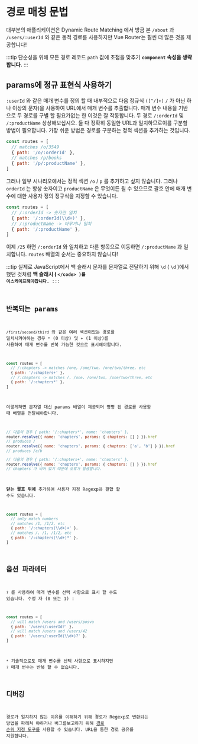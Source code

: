 # 경로 매칭 문법

대부분의 애플리케이션은 <a>Dynamic Route Matching</a> 에서 방금 본 `/about` 과 <code>/users/:userId</code> 와 같은 동적 경로를 사용하지만 Vue Router는 훨씬 더 많은 것을 제공합니다!

:::tip 단순성을 위해 모든 경로 레코드 <code>path</code> 값에 초점을 맞추기 <strong><code data-md-type="codespan">component</code> 속성을 생략합니다.</strong> :::

## params에 정규 표현식 사용하기

`:userId` 와 같은 매개 변수를 정의 할 때 내부적으로 다음 정규식 `([^/]+)` `/` 가 아닌 하나 이상의 문자)을 사용하여 URL에서 매개 변수를 추출합니다. 매개 변수 내용을 기반으로 두 경로를 구별 할 필요가없는 한 이것은 잘 작동합니다. 두 경로 `/:orderId` 및 `/:productName` 상상해보십시오. 둘 다 정확히 동일한 URL과 일치하므로이를 구분할 방법이 필요합니다. 가장 쉬운 방법은 경로를 구분하는 정적 섹션을 추가하는 것입니다.

```js
const routes = [
  // matches /o/3549
  { path: '/o/:orderId' },
  // matches /p/books
  { path: '/p/:productName' },
]
```

그러나 일부 시나리오에서는 정적 섹션 `/o` / `p` 를 추가하고 싶지 않습니다. 그러나 `orderId` 는 항상 숫자이고 `productName` 은 무엇이든 될 수 있으므로 괄호 안에 매개 변수에 대한 사용자 정의 정규식을 지정할 수 있습니다.

```js
const routes = [
  // /:orderId -> 숫자만 일치
  { path: '/:orderId(\\d+)' },
  // /:productName -> 아무거나 일치
  { path: '/:productName' },
]
```

이제 `/25` 하면 `/:orderId` 와 일치하고 다른 항목으로 이동하면 `/:productName` 과 일치합니다. `routes` 배열의 순서는 중요하지 않습니다!

:::tip 실제로 JavaScript에서 백 슬래시 문자를 문자열로 전달하기 위해 <code>\d</code> ( `\d` )에서했던 것처럼 <strong>백 슬래시 ( <code data-md-type="codespan">\</code> )를 이스케이프해야합니다.</strong> :::

## 반복되는 params

`/first/second/third` 와 같은 여러 섹션이있는 경로를 일치시켜야하는 경우 `*` (0 이상) 및 `+` (1 이상)를 사용하여 매개 변수를 반복 가능한 것으로 표시해야합니다.

```js
const routes = [
  // /:chapters -> matches /one, /one/two, /one/two/three, etc
  { path: '/:chapters+' },
  // /:chapters -> matches /, /one, /one/two, /one/two/three, etc
  { path: '/:chapters*' },
]
```

이렇게하면 문자열 대신 params 배열이 제공되며 명명 된 경로를 사용할 때 배열을 전달해야합니다.

```js
// 다음의 경우 { path: '/:chapters*', name: 'chapters' },
router.resolve({ name: 'chapters', params: { chapters: [] } }).href
// produces /
router.resolve({ name: 'chapters', params: { chapters: ['a', 'b'] } }).href
// produces /a/b

// 다음의 경우 { path: '/:chapters+', name: 'chapters' },
router.resolve({ name: 'chapters', params: { chapters: [] } }).href
//`chapters`가 비어 있기 때문에 오류가 발생합니다.
```

**닫는 괄호 뒤에** 추가하여 사용자 지정 Regexp와 결합 할 수도 있습니다.

```js
const routes = [
  // only match numbers
  // matches /1, /1/2, etc
  { path: '/:chapters(\\d+)+' },
  // matches /, /1, /1/2, etc
  { path: '/:chapters(\\d+)*' },
]
```

## 옵션 파라메터

`?` 를 사용하여 매개 변수를 선택 사항으로 표시 할 수도 있습니다. 수정 자 (0 또는 1) :

```js
const routes = [
  // will match /users and /users/posva
  { path: '/users/:userId?' },
  // will match /users and /users/42
  { path: '/users/:userId(\\d+)?' },
]
```

`*` 기술적으로도 매개 변수를 선택 사항으로 표시하지만 `?` 매개 변수는 반복 할 수 없습니다.

## 디버깅

경로가 일치하지 않는 이유를 이해하기 위해 경로가 Regexp로 변환되는 방법을 파헤쳐 야하거나 버그를보고하기 위해 [경로 순위 지정 도구를](https://paths.esm.dev/?p=AAMeJSyAwR4UbFDAFxAcAGAIJXMAAA..#) 사용할 수 있습니다. URL을 통한 경로 공유를 지원합니다.
